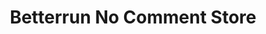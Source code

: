---
title: " Betterrun No Comment Store"
url: /nuernberg/betterrun-no-comment-store/
shop: Drogerie
---